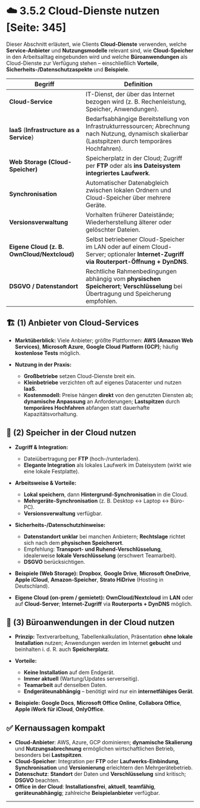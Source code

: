 # ☁️ 3.5.2 Cloud-Dienste nutzen [Seite: 345]

Dieser Abschnitt erläutert, wie Clients **Cloud-Dienste** verwenden, welche **Service-Anbieter** und **Nutzungsmodelle** relevant sind, wie **Cloud-Speicher** in den Arbeitsalltag eingebunden wird und welche **Büroanwendungen** als Cloud-Dienste zur Verfügung stehen – einschließlich **Vorteile**, **Sicherheits-/Datenschutzaspekte** und **Beispiele**. 

| Begriff                                     | Definition                                                                                                                                             |
| ------------------------------------------- | ------------------------------------------------------------------------------------------------------------------------------------------------------ |
| **Cloud-Service**                           | IT-Dienst, der über das Internet bezogen wird (z. B. Rechenleistung, Speicher, Anwendungen).                                                           |
| **IaaS** (**Infrastructure as a Service**)  | Bedarfsabhängige Bereitstellung von Infrastrukturressourcen; Abrechnung nach Nutzung, dynamisch skalierbar (Lastspitzen durch temporäres Hochfahren).  |
| **Web Storage (Cloud-Speicher)**            | Speicherplatz in der Cloud; Zugriff per **FTP** oder als **ins Dateisystem integriertes Laufwerk**.                                                    |
| **Synchronisation**                         | Automatischer Datenabgleich zwischen lokalen Ordnern und Cloud-Speicher über mehrere Geräte.                                                           |
| **Versionsverwaltung**                      | Vorhalten früherer Dateistände; Wiederherstellung älterer oder gelöschter Dateien.                                                                     |
| **Eigene Cloud (z. B. OwnCloud/Nextcloud)** | Selbst betriebener Cloud-Speicher im LAN oder auf einem Cloud-Server; optionaler **Internet-Zugriff via Routerport-Öffnung + DynDNS**.                 |
| **DSGVO / Datenstandort**                   | Rechtliche Rahmenbedingungen abhängig vom **physischen Speicherort**; **Verschlüsselung** bei Übertragung und Speicherung empfohlen.                   |

## 🏗️ (1) Anbieter von Cloud-Services

* **Marktüberblick:** Viele Anbieter; größte Plattformen: **AWS (Amazon Web Services)**, **Microsoft Azure**, **Google Cloud Platform (GCP)**; häufig **kostenlose Tests** möglich. 
* **Nutzung in der Praxis:**

  * **Großbetriebe** setzen Cloud-Dienste breit ein.
  * **Kleinbetriebe** verzichten oft auf eigenes Datacenter und nutzen **IaaS**.
  * **Kostenmodell:** Preise hängen **direkt** von den genutzten Diensten ab; **dynamische Anpassung** an Anforderungen; **Lastspitzen** durch **temporäres Hochfahren** abfangen statt dauerhafte Kapazitätsvorhaltung. 

## 💾 (2) Speicher in der Cloud nutzen

* **Zugriff & Integration:**

  * Dateiübertragung per **FTP** (hoch-/runterladen).
  * **Elegante Integration** als lokales Laufwerk im Dateisystem (wirkt wie eine lokale Festplatte). 
* **Arbeitsweise & Vorteile:**

  * **Lokal speichern**, dann **Hintergrund-Synchronisation** in die Cloud.
  * **Mehrgeräte-Synchronisation** (z. B. Desktop ↔ Laptop ↔ Büro-PC).
  * **Versionsverwaltung** verfügbar. 
* **Sicherheits-/Datenschutzhinweise:**

  * **Datenstandort unklar** bei manchen Anbietern; **Rechtslage** richtet sich nach dem **physischen Speicherort**.
  * Empfehlung: **Transport- und Ruhend-Verschlüsselung**, idealerweise **lokale Verschlüsselung** (erschwert Teamarbeit).
  * **DSGVO** berücksichtigen. 
* **Beispiele (Web Storage):** **Dropbox**, **Google Drive**, **Microsoft OneDrive**, **Apple iCloud**, **Amazon-Speicher**, **Strato HiDrive** (Hosting in Deutschland). 
* **Eigene Cloud (on-prem / gemietet):** **OwnCloud/Nextcloud** im **LAN** oder auf **Cloud-Server**; **Internet-Zugriff** via **Routerports + DynDNS** möglich. 

## 🧰 (3) Büroanwendungen in der Cloud nutzen

* **Prinzip:** Textverarbeitung, Tabellenkalkulation, Präsentation **ohne lokale Installation** nutzen; Anwendungen werden im Internet **gebucht** und beinhalten i. d. R. auch **Speicherplatz**. 
* **Vorteile:**

  * **Keine Installation** auf dem Endgerät.
  * **Immer aktuell** (Wartung/Updates serverseitig).
  * **Teamarbeit** auf denselben Daten.
  * **Endgeräteunabhängig** – benötigt wird nur ein **internetfähiges Gerät**. 
* **Beispiele:** **Google Docs**, **Microsoft Office Online**, **Collabora Office**, **Apple iWork für iCloud**, **OnlyOffice**. 

## ✅ Kernaussagen kompakt

* **Cloud-Anbieter**: AWS, Azure, GCP dominieren; **dynamische Skalierung** und **Nutzungsabrechnung** ermöglichen wirtschaftlichen Betrieb, besonders bei **Lastspitzen**. 
* **Cloud-Speicher**: Integration per **FTP** oder **Laufwerks-Einbindung**, **Synchronisation** und **Versionierung** erleichtern den Mehrgerätebetrieb.
* **Datenschutz**: **Standort** der Daten und **Verschlüsselung** sind kritisch; **DSGVO** beachten. 
* **Office in der Cloud**: **Installationsfrei**, **aktuell**, **teamfähig**, **geräteunabhängig**; zahlreiche **Beispielanbieter** verfügbar. 



---
